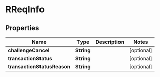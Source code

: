 
# RReqInfo

## Properties
Name | Type | Description | Notes
------------ | ------------- | ------------- | -------------
**challengeCancel** | **String** |  |  [optional]
**transactionStatus** | **String** |  |  [optional]
**transactionStatusReason** | **String** |  |  [optional]



